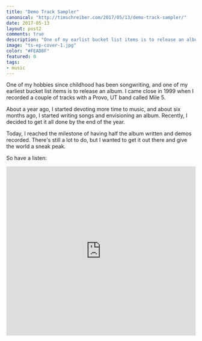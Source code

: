 ```yaml
--- 
title: "Demo Track Sampler"
canonical: "http://timschreiber.com/2017/05/13/demo-track-sampler/"
date: 2017-05-13
layout: post2
comments: true
description: "One of my earlist bucket list items is to release an album. I'm checking that one off my list. Have a listen to the first five demo tracks!"
image: "ts-ep-cover-1.jpg"
color: "#FEAD8F"
featured: 0
tags:
- music
---
```


One of my hobbies since childhood has been songwriting, and one of my earliest bucket list items is to release an album. I came close in 1999 when I recorded a couple of tracks with a Provo, UT band called Mile 5.

About a year ago, I started devoting more time to music, and about six months ago, I started writing songs and envisioning an album. Recently, I decided to get it all done by the end of the year.

Today, I reached the milestone of having half the album written and demos recorded. There's still a lot to do, but I wanted to get it out there and give the world a sneak peak.

So have a listen:

<iframe width="100%" height="450" scrolling="no" frameborder="no" src="https://w.soundcloud.com/player/?url=https%3A//api.soundcloud.com/playlists/321516329&amp;auto_play=false&amp;hide_related=false&amp;show_comments=true&amp;show_user=true&amp;show_reposts=false&amp;visual=true"></iframe>
